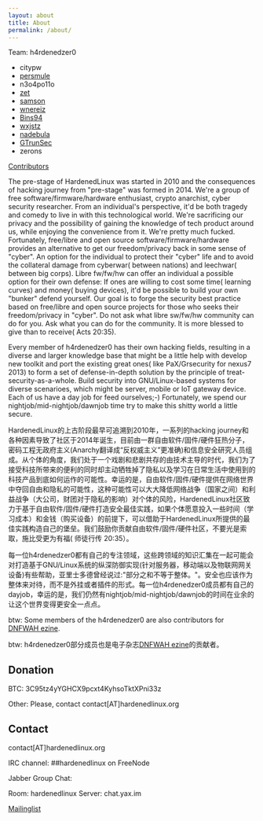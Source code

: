 ```yaml
---
layout: about
title: About
permalink: /about/
---
```


Team: h4rdenedzer0

* citypw
* [persmule](https://github.com/persmule/)
* n3o4po11o
* [zet](https://github.com/fanfuqiang)
* [samson](https://github.com/Samson-W)
* [wnereiz](https://github.com/wnereiz)
* [Bins94](https://github.com/Bins94)
* [wxjstz](https://github.com/wxjstz)
* [nadebula](https://github.com/nadebula)
* [GTrunSec](https://github.com/GTrunSec)
* zerons

[Contributors](https://hardenedlinux.github.io/about2)


The pre-stage of HardenedLinux was started in 2010 and the consequences of hacking journey from "pre-stage" was formed in 2014. We're a group of free software/firmware/hardware enthusiast, crypto anarchist, cyber security researcher. From an individual's perspective, it'd be both tragedy and comedy to live in with this technological world. We're sacrificing our privacy and the possibility of gaining the knowledge of tech product around us, while enjoying the convenience from it. We're pretty much fucked. Fortunately, free/libre and open source software/firmware/hardware provides an alternative to get our freedom/privacy back in some sense of "cyber". An option for the individual to protect their "cyber" life and to avoid the collateral damage from cyberwar( between nations) and leechwar( between big corps). Libre fw/fw/hw can offer an individual a possible option for their own defense: If ones are willing to cost some time( learning curves) and money( buying devices), it'd be possible to build your own "bunker" defend yourself. Our goal is to forge the security best practice based on free/libre and open source projects for those who seeks their freedom/privacy in "cyber". Do not ask what libre sw/fw/hw community can do for you. Ask what you can do for the community. It is more blessed to give than to receive( Acts 20:35).

Every member of h4rdenedzer0 has their own hacking fields, resulting in a diverse and larger knowledge base that might be a little help with develop new toolkit and port the existing great ones( like PaX/Grsecurity for nexus7 2013) to form a set of defense-in-depth solution by the principle of treat-security-as-a-whole. Build security into GNU/Linux-based systems for diverse scenarioes, which might be server, mobile or IoT gateway device. Each of us have a day job for feed ourselves;-) Fortunately, we spend our nightjob/mid-nightjob/dawnjob time try to make this shitty world a little secure.


HardenedLinux的上古阶段最早可追溯到2010年，一系列的hacking journey和各种因素导致了社区于2014年诞生，目前由一群自由软件/固件/硬件狂热分子，密码工程无政府主义(Anarchy翻译成“反权威主义”更准确)和信息安全研究人员组成。从个体的角度，我们处于一个戏剧和悲剧共存的由技术主导的时代，我们为了接受科技所带来的便利的同时却主动牺牲掉了隐私以及学习在日常生活中使用到的科技产品到底如何运作的可能性。幸运的是，自由软件/固件/硬件提供在网络世界中夺回自由和隐私的可能性，这种可能性可以大大降低网络战争（国家之间）和利益战争（大公司，财团对于隐私的影响）对个体的风险，HardenedLinux社区致力于基于自由软件/固件/硬件打造安全最佳实践，如果个体愿意投入一些时间（学习成本）和金钱（购买设备）的前提下，可以借助于HardenedLinux所提供的最佳实践构造自己的堡垒。我们鼓励你贡献自由软件/固件/硬件社区，不要光是索取，施比受更为有福( 师徒行传 20:35）。

每一位h4rdenedzer0都有自己的专注领域，这些跨领域的知识汇集在一起可能会对打造基于GNU/Linux系统的纵深防御实现(针对服务器，移动端以及物联网网关设备)有些帮助，亚里士多德曾经说过:"部分之和不等于整体。"。安全也应该作为整体来对待，而不是外挂或者插件的形式。每一位h4rdenedzer0成员都有自己的dayjob，幸运的是，我们仍然有nightjob/mid-nightjob/dawnjob的时间在业余的让这个世界变得更安全一点点。   


btw: Some members of the h4rdenedzer0 are also contributors for [DNFWAH ezine](https://github.com/citypw/DNFWAH).

btw: h4rdenedzer0部分成员也是电子杂志[DNFWAH ezine](https://github.com/citypw/DNFWAH)的贡献者。


## Donation

BTC: 3C95tz4yYGHCX9pcxt4KyhsoTktXPni33z

Other: Please, contact contact[AT]hardenedlinux.org


## Contact
contact[AT]hardenedlinux.org

IRC channel: 
##hardenedlinux on FreeNode

Jabber Group Chat:

Room: hardenedlinux
Server: chat.yax.im

[Mailinglist](https://groups.google.com/forum/#!forum/hardenedlinux)
